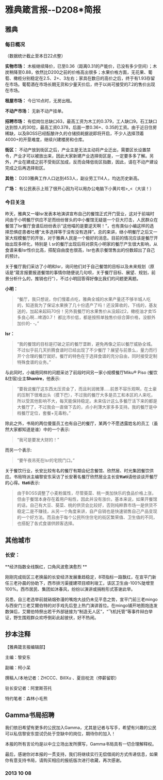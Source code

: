 # 雅典箴言报--D208*简报

## **雅典**

### **每日概况** 

（数据统计截止至本日22点整） 

**实物市场：** 木板继续降价，已至0.36（距离0.31的产能价，已没有多少空间）；木炭稍降至0.88，依然比D200之前的价格高出很多；水果价格方面，无花果、葡萄、橄榄分别稳定在2.5、2+、3左右；家具在数日的高价之后，终于有1.93存留在市场。葡萄酒在市场长期无货和少量天价后，终于以尚可接受的7.2的售价出现在市场。 

**租屋市场：** 今日10点时，无房出租。 

**不动产市场：** 无新不动产挂单。 

**招聘市场：** 有偿岗位总缺口63，最高工资为木工的0.379，工人缺口9。石工缺口达到惊人的30位，最高工资0.378，后面一票0.36+、0.35的工资。由于近日住房稀缺，以及BOSS已经酝酿许久的仓储损耗据说即将开启，不少人选择顶着4000+的开垦难度，继续兴建楼房和仓库。 

**街区：** 不动产放到街区之后，产业主是无法主动将产业迁出，需要区长设置禁令，产业才可以被放出来，因此大家新建产业选择街区是，一定要多多了解。另外，产业在建成之前不受街区加成，反而会降低街区指数，因此，请在不动产建设完成之后再选择街区。 

**其他：** D203雅典工作人口达到453人，副业劳工114人，均达历史新高。 

**广场：** 有公民表示上班了很开心因为可以用办公电脑下小黄片啦>_<（大误！）

### **今日关注**

昨天，雅典又一壕lsr发表本地演讲宣布自己的餐馆正式开门营业，这对于前端时间由于小明餐厅供应不足而纷纷冒头的中小餐馆无疑是一个巨大打击，人民群众在餐馆了lsr餐厅食谱后纷纷表示“这他喵的是要逆天啊！”，也有类似小编这样的选择恐惧症患者吐槽“太多选择等于没有没有选择”。总的来讲，继小明餐厅之后又一家大规模餐厅的开张，对于雅典人民是一个极好的消息。目前的情况应该是餐厅开始出现多样化，特别是ｌsr的餐厅出现后将对原先小明家的餐厅产生很大影响，从食谱来看lsr性价比高，搭配自由度也很高，lsr也表示餐馆售出的份数超出了自己的预计。 

关于餐厅我们采访了小明和lsr，询问他们对于自己餐馆的目标以及未来规划（原话是“箴言报要报道餐馆的事情你随便说几句呗，关于餐厅目标、展望、规划，前景分析什么的，推销也行”），不过小明回答得好像比我们的问题更离题。 

**小明：**

> “餐厅，我只想说，你们慢着点吃，雅典全城的水果产量还不够半城人吃的，知道我为了保证水果换了几十份遗产了吗！还没算收的，下线的，基友送的，加起来起码70份！另外我餐厅的水果售价从没超过2，橄榄油才卖15 多良心啊...啤酒0.7！ 都比市价低，都是按照单独售价综合算价格，没额外加价的- -。” 

**lsr：**

> “我的餐馆的目标是打破之前的餐厅垄断，避免再像之前以餐厅威胁全城。不过似乎前几天折腾食谱时已经出现了不少餐厅？展望与前景么，量力而行开个合理的餐厅就好。餐厅的特色在于选择食谱的充分自由，同时接受定制特殊食谱的业务。” 

与此同时，小编用同样的问题采访了前段时间另一家小规模餐厅Miku® Piso (餐饮&住宿)业主**Shanire**，他表示:

> “要我说餐厅这东西太压资金了，而且利润微薄.....前景不容乐观啊，在土豪的压制下很难出头（摸下巴），不过我的餐厅大多是员工和本区的人来吃，所以受其他影响不大，每天能保持稳定。未来估计这么多餐厅活下来的都是大餐厅了，不过我会一直做下去的，点小利薄大家多多支持。我的餐厅是中档餐厅定位，套餐+无毒粉。” 

除此之外，书局的两位傻蛋员工也有自己的餐厅，某两个不愿透露姓名的员工（虽然大家都知道是谁）中的一个表示:

>“我可是要发大财的！”

而另一个表示:

>“要午夜吊死在lsr的宅院门口。” 

关于餐饮行业，长安比较有名的餐厅有期会纪念餐馆、欣然居、时光集团餐饮供应。书局特派主编黎安东采访了长安著名餐厅欣然居业主长安**ttati**请他谈谈开餐厅的心得。**ttati**表示:

> 由于BOSS调整了小麦粉属性，尽管葵菜、桃一类加快乐的食品价格上涨，但由于餐馆本身存在着用户粘性，因此并没有涨价。基本来说，如果开餐馆的话，自己有大豆、葵菜、桃的供货会比较好，否则纯粹靠市场一是供货不稳定二是不赚钱，从另一个角度来讲，自产自销也是快速销售自己产品变现的一个好方法。而且由于每个公民所住住宅的街区繁荣值、卫生值的不同，也搭配了各式食谱供顾客选择。

## **其他城市**

### **长安：**

**经济指数全线飘红，口角风波愈演愈烈 **

刚刚完成街区三老换届的长安经济发展重趋稳定，8项指标一路飘红，在宣平门新任三老孙晨的协助下，西市排污渠援建项目顺利竣工，该区卫生由-100%陡增至100%。西市居民、集团如沐春风，纷纷以演讲或捐粉形式答谢此举。 

另悉，自三老选举前就硝烟弥漫的嘴炮大战仍未见平息之势，宣平门前三老mingo与西安门三老艾爾伯特的对手戏先后登上热门演讲首位。在mingo铺开地图炮连发数弹后，艾爾伯特祭出若干外部链接为“制造无人区”，“飞机托管”等事件辩白举证，野生围观群众欢呼倒彩此起彼伏，好不热闹。

## 抄本注释

【雅典箴言报编辑部】 

主编：黎安东 

副编：柯小呆 

撰稿人/本地记者：ZHCCC、BillXu 、夏目枕流（停薪留职） 

驻长安记者：阿里斯芬托 

特约笔者：森林小毛熊

## Gamma书局招聘

我们依旧希望有更多的公民加入Gamma，尤其是记者与写手，希望有兴趣的公民可以私信黎安东尝试仍处于空缺中的岗位，期待你的加入！

本报的所有言论均是以中立立场出发所撰写，Gamma书局具有一切合理解释权。

最后，感谢你对本报的一贯支持，我们将继续实行无偿借阅的方式传递信息，如果你有意支持书局，请购买相应的报纸版次进行收藏，再次感谢。 

### 2013 10 08